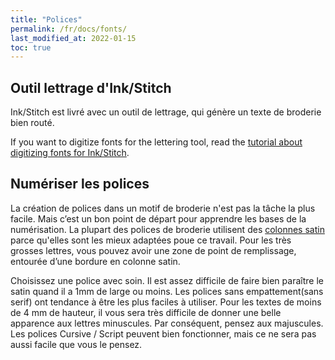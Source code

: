 ```yaml
---
title: "Polices"
permalink: /fr/docs/fonts/
last_modified_at: 2022-01-15
toc: true
---
```

## Outil lettrage d'Ink/Stitch 
Ink/Stitch est livré avec un outil de lettrage, qui génère un texte de broderie bien routé.

If you want to digitize fonts for the lettering tool, read the [tutorial about digitizing fonts for Ink/Stitch](/fr/tutorials/font-creation/).

## Numériser les polices
La création de polices dans un motif de broderie n'est pas la tâche la plus facile. Mais c’est un bon point de départ pour apprendre les bases de la numérisation.
La plupart des polices de broderie utilisent des [colonnes satin](/fr/docs/stitches/satin-column/) parce qu'elles sont les mieux adaptées poue ce travail. Pour les très grosses lettres, vous pouvez avoir une zone de point de remplissage, entourée d’une bordure en colonne satin.

Choisissez une police avec soin. Il est assez difficile de faire bien paraître le satin quand il a 1mm de large ou moins. Les polices sans empattement(sans serif)  ont tendance à être les plus faciles à utiliser. Pour les textes de moins de 4 mm de hauteur, il vous sera très difficile de donner une belle apparence aux lettres minuscules. Par conséquent, pensez aux majuscules. Les polices Cursive / Script peuvent bien fonctionner, mais ce ne sera pas aussi facile que vous le pensez.
